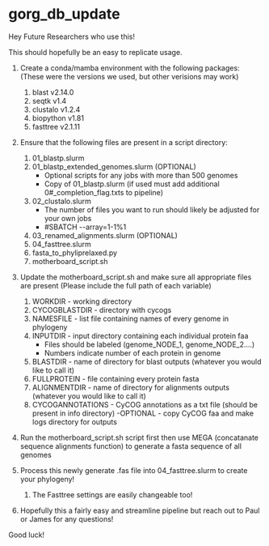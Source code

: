 # gorg_db_update

Hey Future Researchers who use this!

This should hopefully be an easy to replicate usage.

1. Create a conda/mamba environment with the following packages:
(These were the versions we used, but other verisions may work)
    1. blast v2.14.0
    2. seqtk v1.4
    3. clustalo v1.2.4
    4. biopython v1.81
    5. fasttree v2.1.11

3. Ensure that the following files are present in a script directory:
    1. 01_blastp.slurm
    2. 01_blastp_extended_genomes.slurm (OPTIONAL)
        - Optional scripts for any jobs with more than 500 genomes
        - Copy of 01_blastp.slurm (if used must add additional 0#_completion_flag.txts to pipeline)
    3. 02_clustalo.slurm
        - The number of files you want to run should likely be adjusted for your own jobs
        - #SBATCH --array=1-1%1
    4. 03_renamed_alignments.slurm (OPTIONAL)
    5. 04_fasttree.slurm
    6. fasta_to_phyliprelaxed.py
    7. motherboard_script.sh

4. Update the motherboard_script.sh and make sure all appropriate files are present 
(Please include the full path of each variable)
    1. WORKDIR - working directory
    2. CYCOGBLASTDIR - directory with cycogs
    3. NAMESFILE - list file containing names of every genome in phylogeny
    4. INPUTDIR - input directory containing each individual protein faa
        - Files should be labeled (genome_NODE_1, genome_NODE_2....)
        - Numbers indicate number of each protein in genome
    5. BLASTDIR - name of directory for blast outputs (whatever you would like to call it)
    6. FULLPROTEIN - file containing every protein fasta
    7. ALIGNMENTDIR - name of directory for alignments outputs (whatever you would like to call it)
    8. CYCOGANNOTATIONS - CyCOG annotations as a txt file (should be present in info directory)
        -OPTIONAL - copy CyCOG faa and make logs directory for outputs

5. Run the motherboard_script.sh script first then use MEGA (concatanate sequence alignments function) to generate a fasta sequence of all genomes

6. Process this newly generate .fas file into 04_fasttree.slurm to create your phylogeny!
    1. The Fasttree settings are easily changeable too!

7. Hopefully this a fairly easy and streamline pipeline but reach out to Paul or James for any questions!

Good luck!
